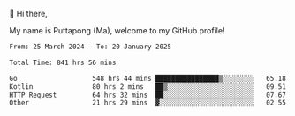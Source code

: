 👋 Hi there,

My name is Puttapong (Ma), welcome to my GitHub profile!

<!--START_SECTION:waka-->

```txt
From: 25 March 2024 - To: 20 January 2025

Total Time: 841 hrs 56 mins

Go                   548 hrs 44 mins ████████████████▒░░░░░░░░   65.18 %
Kotlin               80 hrs 2 mins   ██▒░░░░░░░░░░░░░░░░░░░░░░   09.51 %
HTTP Request         64 hrs 32 mins  ██░░░░░░░░░░░░░░░░░░░░░░░   07.67 %
Other                21 hrs 29 mins  ▓░░░░░░░░░░░░░░░░░░░░░░░░   02.55 %
```

<!--END_SECTION:waka-->
